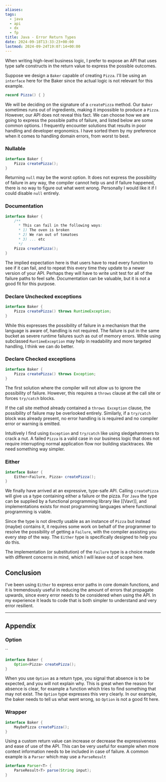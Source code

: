 ```yaml
---
aliases: 
tags:
  - java
  - api
  - dx
  - fp
title: Java - Error Return Types
date: 2024-09-18T13:33:23+00:00
lastmod: 2024-09-24T19:07:14+00:00
---
```

When writing high-level business logic, I prefer to expose an API that uses type safe constructs in the return value to express the possible outcomes.

Suppose we design a `Baker` capable of creating `Pizza`. I'll be using an `interface` here for the Baker since the actual logic is not relevant for this example. 

```java
record Pizza() { }
```

We will be deciding on the signature of a `createPizza` method. Our `Baker` sometimes runs out of ingredients, making it impossible to produce a `Pizza`. However, our API does not reveal this fact. We can choose how we are going to express the possible paths of failure, and listed below are some common options. I frequently encounter solutions that results in poor handling and developer ergonomics. I have sorted them by my preference when it comes to handling domain errors, from worst to best.

### Nullable
```java
interface Baker {  
    Pizza createPizza();  
}
```

Returning `null` may be the worst option. It does not express the possibility of failure in any way, the compiler cannot help us and if failure happened, there is no way to figure out what went wrong. Personally I would like it if I could disable `null`  entirely.

### Documentation
```java
interface Baker {  
	/**
	  * This can fail in the following ways:
	  * 1) The oven is broken
	  * 2) We ran out of tomatoes
	  * 3) ... etc
	  */
    Pizza createPizza();  
}
```
The implied expectation here is that users have to read every function to see if it can fail, and to repeat this every time they update to a newer version of your API. Perhaps they will have to write unit test for all of the failure paths to feel safe. Documentation can be valuable, but it is not a good fit for this purpose.

### Declare Unchecked exceptions

```java
interface Baker {
    Pizza createPizza() throws RuntimeException;
}
```

While this expresses the possibility of failure in a mechanism that the language is aware of, handling is not required. The failure is put in the same bucket as severe runtime failures such as out of memory errors. While using subclassed `RuntimeException`  may help in readability and more targeted handling, I think we can do better.

### Declare Checked exceptions

```java
interface Baker {
    Pizza createPizza() throws Exception;
}
```

The first solution where the compiler will not allow us to ignore the possibility of failure. However, this requires a `throws` clause at the call site or forces `try/catch` blocks.

If the call site method already contained a `throws Exception` clause, the possibility of failure may be overlooked entirely. Similarly, if a `try/catch` block was already present, no error handling is is required and no compiler error or warning is emitted.

Intuitively I find using `Exception` and  `try/catch` like using sledgehammers to crack a nut. A failed `Pizza` is a valid case in our business logic that does not require interrupting normal application flow nor building stacktraces. We need something way simpler.

### Either
```java
interface Baker {  
    Either<Failure, Pizza> createPizza();  
}
```
We finally have arrived at an expressive, type-safe API. Calling `createPizza` will give us a type containing either a failure or the pizza. For `Java` the type can be supplied by a functional programming library like [[Vavr]], and implementations exists for most programming languages where functional programming is viable.

Since the type is not directly usable as an instance of `Pizza` but instead (maybe) contains it, it requires some work on behalf of the programmer to resolve the possibility of getting a `Failure`, with the compiler assisting you every step of the way. The `Either` type is specifically designed to help you do this. 

The implementation (or substitution) of the `Failure` type is a choice made with different concerns in mind, which I will leave out of scope here.

## Conclusion

I've been using `Either` to express error paths in core domain functions, and it is tremendously useful in reducing the amount of errors that propagate upwards, since every error needs to be considered when using the API. In my experience it leads to code that is both simpler to understand and very error resilient.

---
## Appendix

### Option
``
```java
interface Baker {  
    Option<Pizza> createPizza();  
}
```

When you use `Option` as a return type, you signal that absence is to be expected, and you will not explain why. This is great when the reason for absence is clear, for example a function which tries to find something that may not exist. The `Option` type expresses this very clearly.
In our example, the baker needs to tell us what went wrong, so `Option` is not a good fit here.

### Wrapper
```java
interface Baker {  
    MaybePizza createPizza();  
}
```

Using a custom return value can increase or decrease the expressiveness and ease of use of the API. This can be very useful for example when more context information needs to be included in case of failure. A common example is a `Parser` which may use a `ParseResult` 

```java
interface Parser<T> {
	ParseResult<T> parse(String input);
}
```
